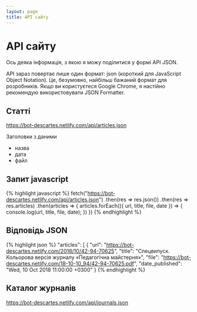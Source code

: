 ```yaml
---
layout: page
title: API сайту
---
```


# <i class="fab fa-quinscape"></i> API сайту

Ось деяка інформація, з якою я можу поділитися у формі API JSON.

API зараз повертає лише один формат: json (короткий для JavaScript Object Notation). Це, безумовно, найбільш бажаний формат для розробників. Якщо ви користуєтеся Google Chrome, я настійно рекомендую використовувати JSON Formatter.

##  Статті

<https://bot-descartes.netlify.com/api/articles.json>

Заголовки з даними
 * назва
 * дата
 * файл

## Запит javascript
{% highlight javascript %}
fetch("https://bot-descartes.netlify.com/api/articles.json")
 .then(res => res.json())
 .then(res => res.articles)
 .then(articles => {
   articles.forEach(({
     url,
     title,
     file,
     date
   }) => {
     console.log(url, title, file, date);
   })
 })
{% endhighlight %}

## Bідповідь JSON
{% highlight json %}
  "articles": [
    {
      "url": "https://bot-descartes.netlify.com/2018/10/42-94-70625",
      "title": "Спецвипуск. Кольорова версія журналу «Педагогічна майстерня»",
      "file": "https://bot-descartes.netlify.com/18-10-10_94/42-94-70625.pdf",
      "date_published": "Wed, 10 Oct 2018 11:00:00 +0300"
      }
{% endhighlight %}

##  Каталог журналів

<https://bot-descartes.netlify.com/api/journals.json>
